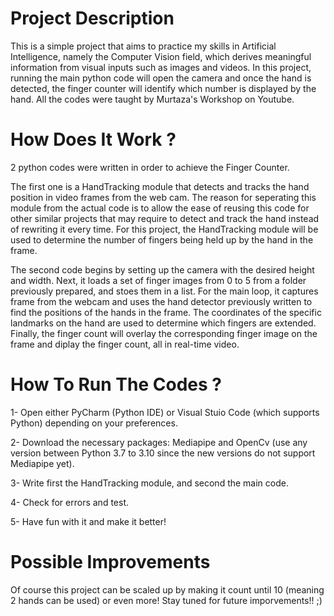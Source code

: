 # Project Description
This is a simple project that aims to practice my skills in Artificial Intelligence, namely the Computer Vision field, which derives meaningful information from visual inputs such as images and videos. In this project, running the main python code will open the camera and once the hand is detected, the finger counter will identify which number is displayed by the hand. 
All the codes were taught by Murtaza's Workshop on Youtube.
# How Does It Work ?
2 python codes were written in order to achieve the Finger Counter. 

The first one is a HandTracking module that detects and tracks the hand position in video frames from the web cam. The reason for seperating this module from the actual code is to allow the ease of reusing this code for other similar projects that may require to detect and track the hand instead of rewriting it every time. For this project, the HandTracking module will be used to determine the number of fingers being held up by the hand in the frame.

The second code begins by setting up the camera with the desired height and width. Next, it loads a set of finger images from 0 to 5 from a folder previously prepared, and stoes them in a list. For the main loop, it captures frame from the webcam and uses the hand detector previously written to find the positions of the hands in the frame. The coordinates of the specific landmarks on the hand are used to determine which fingers are extended. Finally, the finger count will overlay the corresponding finger image on the frame and diplay the finger count, all in real-time video.
# How To Run The Codes ?
1- Open either PyCharm (Python IDE) or Visual Stuio Code (which supports Python) depending on your preferences.

2- Download the necessary packages: Mediapipe and OpenCv (use any version between Python 3.7 to 3.10 since the new versions do not support Mediapipe yet). 

3- Write first the HandTracking module, and second the main code.

4- Check for errors and test.

5- Have fun with it and make it better!
# Possible Improvements
Of course this project can be scaled up by making it count until 10 (meaning 2 hands can be used) or even more! Stay tuned for future imporvements!! ;) 
